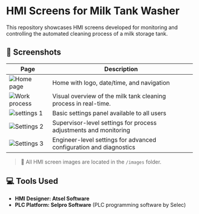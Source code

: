 # HMI Screens for Milk Tank Washer

This repository showcases HMI screens developed for monitoring and controlling the automated cleaning process of a milk storage tank.

## 📸 Screenshots

| Page | Description |
|------|-------------|
| ![Home page](images/login.png) | Home with logo, date/time, and navigation |
| ![Work process](images/main_dashboard.png) | Visual overview of the milk tank cleaning process in real-time. |
| ![settings 1](images/alarm_page.png) |  Basic settings panel available to all users |
| ![Settings 2](images/settings.png) |  Supervisor-level settings for process adjustments and monitoring |
| ![Settings 3]([images/status.png](https://raw.githubusercontent.com/arjunsampath-33/HMI_project/refs/heads/main/images/PAGE%20-%205.png)) |  Engineer-level settings for advanced configuration and diagnostics |

> 📂 All HMI screen images are located in the `/images` folder.

## 💻 Tools Used
- **HMI Designer: Atsel Software** 
- **PLC Platform: Selpro Software** (PLC programming software by Selec)




